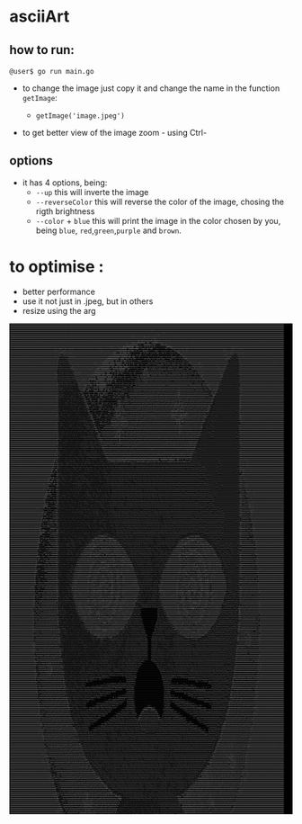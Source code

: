 # asciiArt

## how to run:

```console
@user$ go run main.go
```

- to change the image just copy it and change the name in the function `getImage`:
    - `getImage('image.jpeg')`

- to get better view of the image zoom - using Ctrl-

## options

- it has 4 options, being:
    - `--up` this will inverte the image
    - `--reverseColor` this will reverse the color of the image, chosing the rigth brightness
    - `--color` + `blue` this will print the image in the color chosen by you, being `blue`, `red`,`green`,`purple` and `brown`.

# to optimise :

- better performance
- use it not just in .jpeg, but in others
- resize using the arg

![](acsiiTerminal.png)
